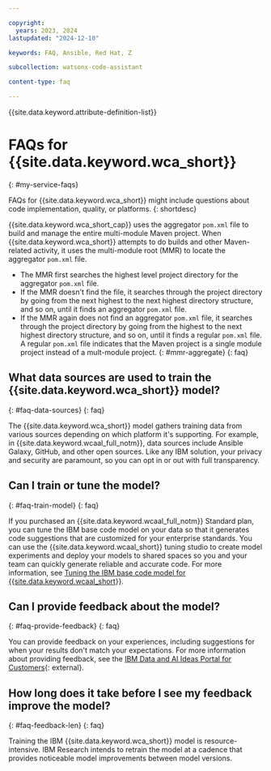 ```yaml
---

copyright:
  years: 2023, 2024
lastupdated: "2024-12-10"

keywords: FAQ, Ansible, Red Hat, Z

subcollection: watsonx-code-assistant

content-type: faq

---
```



{{site.data.keyword.attribute-definition-list}}


# FAQs for {{site.data.keyword.wca_short}}
{: #my-service-faqs}

FAQs for {{site.data.keyword.wca_short}} might include questions about code implementation, quality, or platforms.
{: shortdesc}


{{site.data.keyword.wca_short_cap}} uses the aggregator `pom.xml` file to build and manage the entire multi-module Maven project. When {{site.data.keyword.wca_short}} attempts to do builds and other Maven-related activity, it uses the multi-module root (MMR) to locate the aggregator `pom.xml` file. 
* The MMR first searches the highest level project directory for the aggregator `pom.xml` file. 
* If the MMR doesn't find the file, it searches through the project directory by going from the next highest to the next highest directory structure, and so on, until it finds an aggregator `pom.xml` file. 
* If the MMR again does not find an aggregator `pom.xml` file, it searches through the project directory by going from the highest to the next highest directory structure, and so on, until it finds a regular `pom.xml` file. A regular `pom.xml` file indicates that the Maven project is a single module project instead of a mult-module project. 
{: #mmr-aggregate}
{: faq}

## What data sources are used to train the {{site.data.keyword.wca_short}} model?
{: #faq-data-sources}
{: faq}

The {{site.data.keyword.wca_short}} model gathers training data from various sources depending on which platform it's supporting. For example, in {{site.data.keyword.wcaal_full_notm}}, data sources include Ansible Galaxy, GitHub, and other open sources. Like any IBM solution, your privacy and security are paramount, so you can opt in or out with full transparency.

## Can I train or tune the model?
{: #faq-train-model}
{: faq}

If you purchased an {{site.data.keyword.wcaal_full_notm}} Standard plan, you can tune the IBM base code model on your data so that it generates code suggestions that are customized for your enterprise standards. You can use the {{site.data.keyword.wcaal_short}} tuning studio to create model experiments and deploy your models to shared spaces so you and your team can quickly generate reliable and accurate code. For more information, see [Tuning the IBM base code model for {{site.data.keyword.wcaal_short}}](/docs/watsonx-code-assistant?topic=watsonx-code-assistant-tutorial-tune-ansible).

## Can I provide feedback about the model?
{: #faq-provide-feedback}
{: faq}

You can provide feedback on your experiences, including suggestions for when your results don't match your expectations. For more information about providing feedback, see the [IBM Data and AI Ideas Portal for Customers](https://ibm-data-and-ai.ideas.ibm.com/){: external}.

## How long does it take before I see my feedback improve the model?
{: #faq-feedback-len}
{: faq}

Training the IBM {{site.data.keyword.wca_short}} model is resource-intensive. IBM Research intends to retrain the model at a cadence that provides noticeable model improvements between model versions.
